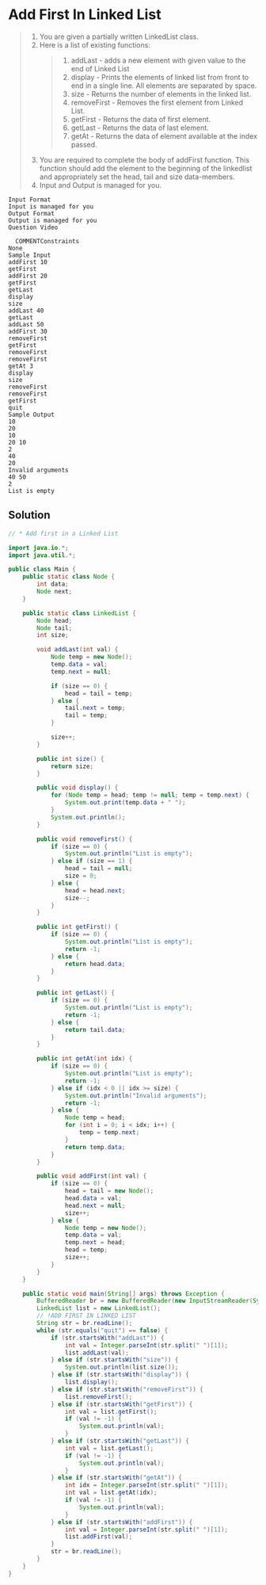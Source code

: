 # Add First In Linked List

> 1. You are given a partially written LinkedList class.
> 2. Here is a list of existing functions:
>    > 1. addLast - adds a new element with given value to the end of Linked List
>    > 2. display - Prints the elements of linked list from front to end in a single line. All elements are separated by space.
>    > 3. size - Returns the number of elements in the linked list.
>    > 4. removeFirst - Removes the first element from Linked List.
>    > 5. getFirst - Returns the data of first element.
>    > 6. getLast - Returns the data of last element.
>    > 7. getAt - Returns the data of element available at the index passed.
> 3. You are required to complete the body of addFirst function. This function should add the element to the beginning of the linkedlist and appropriately set the head, tail and size data-members.
> 4. Input and Output is managed for you.

```
Input Format
Input is managed for you
Output Format
Output is managed for you
Question Video

  COMMENTConstraints
None
Sample Input
addFirst 10
getFirst
addFirst 20
getFirst
getLast
display
size
addLast 40
getLast
addLast 50
addFirst 30
removeFirst
getFirst
removeFirst
removeFirst
getAt 3
display
size
removeFirst
removeFirst
getFirst
quit
Sample Output
10
20
10
20 10
2
40
20
Invalid arguments
40 50
2
List is empty
```

## Solution

```java
// * Add first in a Linked List

import java.io.*;
import java.util.*;

public class Main {
    public static class Node {
        int data;
        Node next;
    }

    public static class LinkedList {
        Node head;
        Node tail;
        int size;

        void addLast(int val) {
            Node temp = new Node();
            temp.data = val;
            temp.next = null;

            if (size == 0) {
                head = tail = temp;
            } else {
                tail.next = temp;
                tail = temp;
            }

            size++;
        }

        public int size() {
            return size;
        }

        public void display() {
            for (Node temp = head; temp != null; temp = temp.next) {
                System.out.print(temp.data + " ");
            }
            System.out.println();
        }

        public void removeFirst() {
            if (size == 0) {
                System.out.println("List is empty");
            } else if (size == 1) {
                head = tail = null;
                size = 0;
            } else {
                head = head.next;
                size--;
            }
        }

        public int getFirst() {
            if (size == 0) {
                System.out.println("List is empty");
                return -1;
            } else {
                return head.data;
            }
        }

        public int getLast() {
            if (size == 0) {
                System.out.println("List is empty");
                return -1;
            } else {
                return tail.data;
            }
        }

        public int getAt(int idx) {
            if (size == 0) {
                System.out.println("List is empty");
                return -1;
            } else if (idx < 0 || idx >= size) {
                System.out.println("Invalid arguments");
                return -1;
            } else {
                Node temp = head;
                for (int i = 0; i < idx; i++) {
                    temp = temp.next;
                }
                return temp.data;
            }
        }

        public void addFirst(int val) {
            if (size == 0) {
                head = tail = new Node();
                head.data = val;
                head.next = null;
                size++;
            } else {
                Node temp = new Node();
                temp.data = val;
                temp.next = head;
                head = temp;
                size++;
            }
        }
    }

    public static void main(String[] args) throws Exception {
        BufferedReader br = new BufferedReader(new InputStreamReader(System.in));
        LinkedList list = new LinkedList();
        // !ADD FIRST IN LINKED LIST
        String str = br.readLine();
        while (str.equals("quit") == false) {
            if (str.startsWith("addLast")) {
                int val = Integer.parseInt(str.split(" ")[1]);
                list.addLast(val);
            } else if (str.startsWith("size")) {
                System.out.println(list.size());
            } else if (str.startsWith("display")) {
                list.display();
            } else if (str.startsWith("removeFirst")) {
                list.removeFirst();
            } else if (str.startsWith("getFirst")) {
                int val = list.getFirst();
                if (val != -1) {
                    System.out.println(val);
                }
            } else if (str.startsWith("getLast")) {
                int val = list.getLast();
                if (val != -1) {
                    System.out.println(val);
                }
            } else if (str.startsWith("getAt")) {
                int idx = Integer.parseInt(str.split(" ")[1]);
                int val = list.getAt(idx);
                if (val != -1) {
                    System.out.println(val);
                }
            } else if (str.startsWith("addFirst")) {
                int val = Integer.parseInt(str.split(" ")[1]);
                list.addFirst(val);
            }
            str = br.readLine();
        }
    }
}
```
